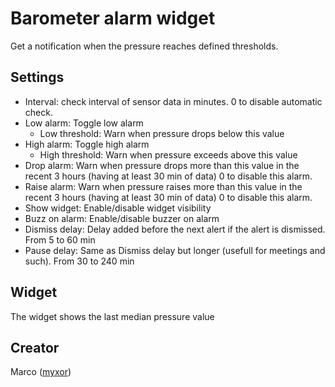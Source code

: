 # Barometer alarm widget

Get a notification when the pressure reaches defined thresholds.


## Settings
* Interval: check interval of sensor data in minutes. 0 to disable automatic check.
* Low alarm: Toggle low alarm
  * Low threshold: Warn when pressure drops below this value
* High alarm: Toggle high alarm
  * High threshold: Warn when pressure exceeds above this value
* Drop alarm: Warn when pressure drops more than this value in the recent 3 hours (having at least 30 min of data)
    0 to disable this alarm.
* Raise alarm: Warn when pressure raises more than this value in the recent 3 hours (having at least 30 min of data)
    0 to disable this alarm.
* Show widget: Enable/disable widget visibility
* Buzz on alarm: Enable/disable buzzer on alarm
* Dismiss delay: Delay added before the next alert if the alert is dismissed. From 5 to 60 min
* Pause delay: Same as Dismiss delay but longer (usefull for meetings and such). From 30 to 240 min

## Widget
The widget shows the last median pressure value

## Creator
Marco ([myxor](https://github.com/myxor))
